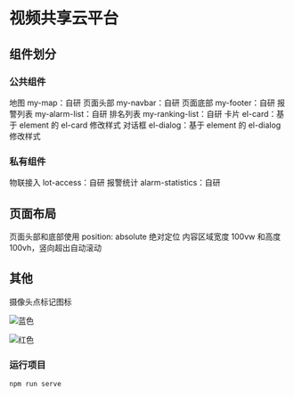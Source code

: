 # 视频共享云平台

## 组件划分

### 公共组件

地图 my-map：自研
页面头部 my-navbar：自研
页面底部 my-footer：自研
报警列表 my-alarm-list：自研
排名列表 my-ranking-list：自研
卡片 el-card：基于 element 的 el-card 修改样式
对话框 el-dialog：基于 element 的 el-dialog 修改样式

### 私有组件

物联接入 lot-access：自研
报警统计 alarm-statistics：自研

## 页面布局

页面头部和底部使用 position: absolute 绝对定位
内容区域宽度 100vw 和高度 100vh，竖向超出自动滚动

## 其他

摄像头点标记图标

![蓝色](https://s3.bmp.ovh/imgs/2022/07/13/b3d5b4369bfd4482.png)

![红色](https://s3.bmp.ovh/imgs/2022/07/13/ca131b4c3b99e1d7.png)

### 运行项目

`npm run serve`

